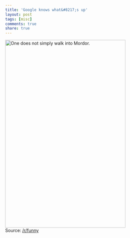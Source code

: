 ```yaml
---
title: 'Google knows what&#8217;s up'
layout: post
tags: [misc]
comments: true
share: true
---
```

[<img class="alignnone" alt="One does not simply walk into Mordor." src="http://i.imgur.com/MO1bILC.jpg" width="386" height="601" />][1]  
Source: <a title="Reddit" href="http://redd.it/1e6l94" target="_blank">/r/funny</a>

 [1]: http://i.imgur.com/MO1bILC.jpg